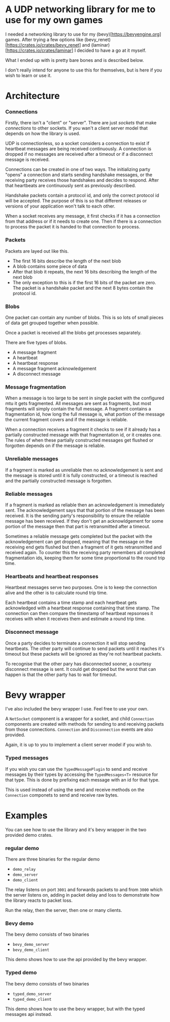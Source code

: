 # A UDP networking library for me to use for my own games

I needed a networking library to use for my (bevy)[https://bevyengine.org] games.
After trying a few options like (bevy_renet)[https://crates.io/crates/bevy_renet]
and (laminar)[https://crates.io/crates/laminar] I decided to have a go at it myself.

What I ended up with is pretty bare bones and is described below.

I don't really intend for anyone to use this for themselves,
but is here if you wish to learn or use it.

# Architecture

### Connections

Firstly, there isn't a "client" or "server".
There are just *sockets* that make *connections* to other sockets.
If you wan't a client server model that depends on how the library is used.

UDP is connectionless, so a socket considers a connection to exist if heartbeat messages
are being received continuously. A connection is dropped if no messages are received after
a timeout or if a disconnect message is received.

Connections can be created in one of two ways.
The initializing party "opens" a connection and starts sending handshake messages,
or the receiving party receives those handshakes and decides to respond.
After that heartbeats are continuously sent as previously described.

Handshake packets contain a protocol id, and only the correct protocol id will be accepted.
The purpose of this is so that different releases or
versions of your application won't talk to each other.

When a socket receives any message, it first checks if it has a connection from that address or if
it needs to create one.
Then if there is a connection to process the packet it is handed to that connection to process.

### Packets

Packets are layed out like this.
- The first 16 bits describe the length of the next blob
- A blob contains some piece of data
- After that blob it repeats, the next 16 bits describing the length of the next blob
- The only exception to this is if the first 16 bits of the packet are zero.
The packet is a handshake packet and the next 8 bytes contain the protocol id.

### Blobs

One packet can contain any number of blobs.
This is so lots of small pieces of data get grouped together when possible.

Once a packet is received all the blobs get processes separately.

There are five types of blobs.
- A message fragment
- A heartbeat
- A heartbeat response
- A message fragment acknowledgement
- A disconnect message

### Message fragmentation

When a message is too large to be sent in single packet with the configured mtu
it gets fragmented. All messages are sent as fragments,
but most fragments will simply contain the full message.
A fragment contains a fragmentation id, how long the full message is,
what portion of the message the current fragment covers and if the message is reliable.

When a connection receives a fragment it checks to see if it already has a partially constructed
message with that fragmentation id, or it creates one.
The rules of when these partially constructed messages get flushed or forgotten depends on
if the message is reliable.

### Unreliable messages

If a fragment is marked as unreliable then no acknowledgement is sent
and the message is stored until it is fully constructed, or a timeout is reached
and the partially constructed message is forgotten.

### Reliable messages

If a fragment is marked as reliable then an acknowledgement is immediately sent.
The acknowledgement says that that portion of the message has been received.
It is the sending party's responsibility to ensure the reliable message has been received.
If they don't get an acknowldgement for some portion of the message then that part is retransmitted
after a timeout.

Sometimes a reliable message gets completed but the packet with the acknowledgement can get dropped,
meaning that the message on the receiving end gets flushed but then a fragment of it gets
retransmitted and received again. To counter this the receiving party remembers all completed
fragmentation ids, keeping them for some time proportional to the round trip time.

### Heartbeats and heartbeat responses

Heartbeat messages serve two purposes. One is to keep the connection alive and the other is to
calculate round trip time.

Each heartbeat contains a time stamp and each heartbeat gets acknowledged with a heartbeat response
containing that time stamp. The connection can then compare the timestamp of heartbeat repsonses it
receives with when it receives them and estimate a round trip time.

### Disconnect message

Once a party decides to terminate a connection it will stop sending heartbeats.
The other party will continue to send packets until it reaches it's timeout but these
packets will be ignored as they're not heartbeat packets.

To recognise that the other pary has disconnected sooner, a courtesy disconnect message is sent.
It could get dropped but the worst that can happen is that the other party has to wait for timeout.

# Bevy wrapper

I've also included the bevy wrapper I use. Feel free to use your own.

A `NetSocket` component is a wrapper for a socket, and child `Connection` components are created with
methods for sending to and receiving packets from those connections.
`Connection` and `Disconnection` events are also provided.

Again, it is up to you to implement a client server model if you wish to.

### Typed messages

If you wish you can use the `TypedMessagePlugin` to send and receive messages by their types
by accessing the `TypedMessages<T>` resource for that type.
This is done by prefixing each message with an id for that type.

This is used instead of using the send and receive methods on the `Connection` componets
to send and receive raw bytes.

# Examples

You can see how to use the library and it's bevy wrapper in the two provided demo crates.

### regular demo

There are three binaries for the regular demo
- `demo_relay`
- `demo_server`
- `demo_client`

The relay listens on port `3001` and forwards packets to and from `3000` which the server listens on,
adding in packet delay and loss to demonstrate how the library reacts to packet loss.

Run the relay, then the server, then one or many clients.

### Bevy demo

The bevy demo consists of two binaries
- `bevy_demo_server`
- `bevy_demo_client`

This demo shows how to use the api provided by the bevy wrapper.

### Typed demo

The bevy demo consists of two binaries
- `typed_demo_server`
- `typed_demo_client`

This demo shows how to use the bevy wrapper, but with the typed messages api instead.
